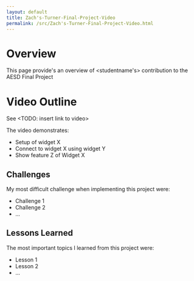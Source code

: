 ```yaml
---
layout: default
title: Zach's-Turner-Final-Project-Video
permalink: /src/Zach's-Turner-Final-Project-Video.html
---
```


# Overview

This page provide's an overview of <studentname's> contribution to the AESD Final Project <Projectname>

# Video Outline
See <TODO: insert link to video>

The video demonstrates:
* Setup of widget X
* Connect to widget X using widget Y
* Show feature Z of Widget X

## Challenges
My most difficult challenge when implementing this project were:
* Challenge 1
* Challenge 2
* ...

## Lessons Learned
The most important topics I learned from this project were:
* Lesson 1
* Lesson 2
* ...

